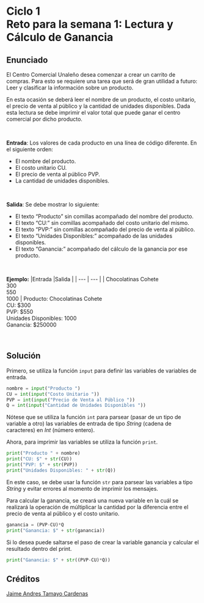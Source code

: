 # Ciclo 1<br> Reto para la semana 1: Lectura y Cálculo de Ganancia

## Enunciado
El Centro Comercial Unaleño desea comenzar a crear un carrito de compras. Para esto se requiere una tarea que será de gran utilidad a futuro: Leer y clasificar la información sobre un producto. 

En esta ocasión se deberá leer el nombre de un producto, el costo unitario, el precio de venta al público y la cantidad de unidades disponibles. Dada esta lectura se debe imprimir el valor total que puede ganar el centro comercial por dicho producto.

<br>

**Entrada**: Los valores de cada producto en una línea de código diferente. En el siguiente orden:
- El nombre del producto.
- El costo unitario CU.
- El precio de venta al público PVP.
- La cantidad de unidades disponibles.

<br>

**Salida**: Se debe mostrar lo siguiente:
- El texto “Producto” sin comillas acompañado del nombre del producto.
- El texto “CU:” sin comillas acompañado del costo unitario del mismo.
- El texto “PVP:” sin comillas acompañado del precio de venta al público.
- El texto “Unidades Disponibles:” acompañado de las unidades disponibles.
- El texto “Ganancia:” acompañado del cálculo de la ganancia por ese producto. 

<br>

**Ejemplo:**
|Entrada |Salida |
| --- | --- |
| Chocolatinas Cohete <br>300 <br>550 <br>1000 | Producto: Chocolatinas Cohete <br>CU: $300 <br>PVP: $550 <br>Unidades Disponibles: 1000 <br>Ganancia: $250000                                        

<br>

## Solución
Primero, se utiliza la función `input` para definir las variables de variables de entrada.
``` python
nombre = input("Producto ")
CU = int(input("Costo Unitario "))
PVP = int(input("Precio de Venta al Público "))
Q = int(input("Cantidad de Unidades Disponibles "))
```
Nótese que se utiliza la función `int` para parsear (pasar de un tipo de variable a otro) las variables de entrada de tipo _String_ (cadena de caracteres) en _Int_ (número entero). 

Ahora, para imprimir las variables se utiliza la función `print`. 
``` python
print("Producto " + nombre) 
print("CU: $" + str(CU))
print("PVP: $" + str(PVP))
print("Unidades Disponibles: " + str(Q))
```
En este caso, se debe usar la función `str` para parsear las variables a tipo _String_ y evitar errores al momento de imprimir los mensajes.

Para calcular la ganancia, se creará una nueva variable en la cuál se realizará la operación de múltiplicar la cantidad por la diferencia entre el precio de venta al público y el costo unitario.
``` python
ganancia = (PVP-CU)*Q
print("Ganancia: $" + str(ganancia))
```

Si lo desea puede saltarse el paso de crear la variable ganancia y calcular el resultado dentro del print. 
``` python
print("Ganancia: $" + str((PVP-CU)*Q))
```
## Créditos
[Jaime Andres Tamayo Cardenas](https://github.com/jtamayoc95 "jtamayoc95")
